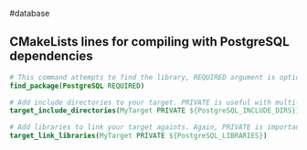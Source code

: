 #database 

## CMakeLists lines for compiling with PostgreSQL dependencies

```cmake
# This command attempts to find the library, REQUIRED argument is optional
find_package(PostgreSQL REQUIRED)

# Add include directories to your target. PRIVATE is useful with multi-target projects - see documentation of target_include_directories for more info
target_include_directories(MyTarget PRIVATE ${PostgreSQL_INCLUDE_DIRS})

# Add libraries to link your target againts. Again, PRIVATE is important for multi-target projects
target_link_libraries(MyTarget PRIVATE ${PostgreSQL_LIBRARIES})
```
